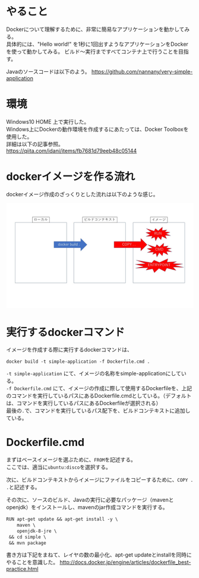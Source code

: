 # やること

Dockerについて理解するために、非常に簡易なアプリケーションを動かしてみる。  
具体的には、"Hello world!" を1秒に1回出すようなアプリケーションをDockerを使って動かしてみる。
ビルド〜実行まですべてコンテナ上で行うことを目指す。
  
Javaのソースコードは以下のよう。
https://github.com/nannany/very-simple-application

# 環境

Windows10 HOME 上で実行した。  
Windows上にDockerの動作環境を作成するにあたっては、Docker Toolboxを使用した。  
詳細は以下の記事参照。
https://qiita.com/idani/items/fb7681d79eeb48c05144

# dockerイメージを作る流れ

dockerイメージ作成のざっくりとした流れは以下のような感じ。

![イメージ](ビルドコンテキスト.jpg)

# 実行するdockerコマンド

イメージを作成する際に実行するdockerコマンドは、

```
docker build -t simple-application -f Dockerfile.cmd .
```

`-t simple-application` にて、イメージの名称をsimple-applicationにしている。  
`-f Dockerfile.cmd` にて、イメージの作成に際して使用するDockerfileを、上記のコマンドを実行しているパスにあるDockerfile.cmdとしている。（デフォルトは、コマンドを実行しているパスにあるDockerfileが選択される）  
最後の`.`で、コマンドを実行しているパス配下を、ビルドコンテキストに追加している。

# Dockerfile.cmd

まずはベースイメージを選ぶために、`FROM`を記述する。  
ここでは、適当に`ubuntu:disco`を選択する。  
 
次に、ビルドコンテキストからイメージにファイルをコピーするために、`COPY . .`と記述する。  
 
その次に、ソースのビルド、Javaの実行に必要なパッケージ（mavenとopenjdk）をインストールし、mavenのjar作成コマンドを実行する。

```
RUN apt-get update && apt-get install -y \
    maven \
    openjdk-8-jre \
 && cd simple \
 && mvn package
```

書き方は下記をまねて、レイヤの数の最小化、apt-get updateとinstallを同時にやることを意識した。
http://docs.docker.jp/engine/articles/dockerfile_best-practice.html


